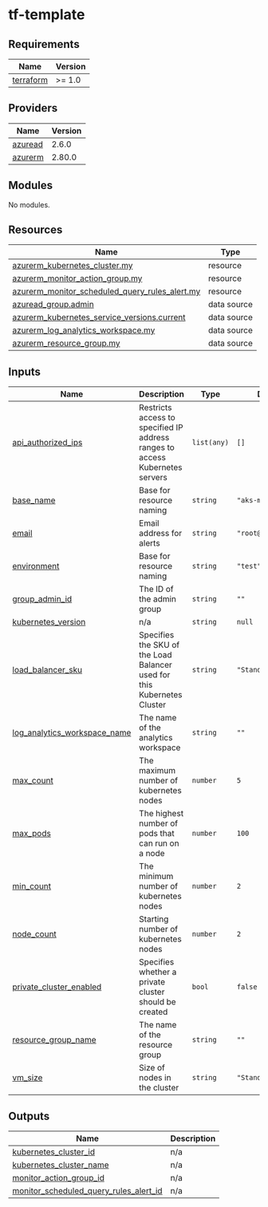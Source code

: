 # tf-template

<!--- BEGIN_TF_DOCS --->
## Requirements

| Name | Version |
|------|---------|
| <a name="requirement_terraform"></a> [terraform](#requirement\_terraform) | >= 1.0 |

## Providers

| Name | Version |
|------|---------|
| <a name="provider_azuread"></a> [azuread](#provider\_azuread) | 2.6.0 |
| <a name="provider_azurerm"></a> [azurerm](#provider\_azurerm) | 2.80.0 |

## Modules

No modules.

## Resources

| Name | Type |
|------|------|
| [azurerm_kubernetes_cluster.my](https://registry.terraform.io/providers/hashicorp/azurerm/latest/docs/resources/kubernetes_cluster) | resource |
| [azurerm_monitor_action_group.my](https://registry.terraform.io/providers/hashicorp/azurerm/latest/docs/resources/monitor_action_group) | resource |
| [azurerm_monitor_scheduled_query_rules_alert.my](https://registry.terraform.io/providers/hashicorp/azurerm/latest/docs/resources/monitor_scheduled_query_rules_alert) | resource |
| [azuread_group.admin](https://registry.terraform.io/providers/hashicorp/azuread/latest/docs/data-sources/group) | data source |
| [azurerm_kubernetes_service_versions.current](https://registry.terraform.io/providers/hashicorp/azurerm/latest/docs/data-sources/kubernetes_service_versions) | data source |
| [azurerm_log_analytics_workspace.my](https://registry.terraform.io/providers/hashicorp/azurerm/latest/docs/data-sources/log_analytics_workspace) | data source |
| [azurerm_resource_group.my](https://registry.terraform.io/providers/hashicorp/azurerm/latest/docs/data-sources/resource_group) | data source |

## Inputs

| Name | Description | Type | Default | Required |
|------|-------------|------|---------|:--------:|
| <a name="input_api_authorized_ips"></a> [api\_authorized\_ips](#input\_api\_authorized\_ips) | Restricts access to specified IP address ranges to access Kubernetes servers | `list(any)` | `[]` | no |
| <a name="input_base_name"></a> [base\_name](#input\_base\_name) | Base for resource naming | `string` | `"aks-mod"` | no |
| <a name="input_email"></a> [email](#input\_email) | Email address for alerts | `string` | `"root@localhost"` | no |
| <a name="input_environment"></a> [environment](#input\_environment) | Base for resource naming | `string` | `"test"` | no |
| <a name="input_group_admin_id"></a> [group\_admin\_id](#input\_group\_admin\_id) | The ID of the admin group | `string` | `""` | no |
| <a name="input_kubernetes_version"></a> [kubernetes\_version](#input\_kubernetes\_version) | n/a | `string` | `null` | no |
| <a name="input_load_balancer_sku"></a> [load\_balancer\_sku](#input\_load\_balancer\_sku) | Specifies the SKU of the Load Balancer used for this Kubernetes Cluster | `string` | `"Standard"` | no |
| <a name="input_log_analytics_workspace_name"></a> [log\_analytics\_workspace\_name](#input\_log\_analytics\_workspace\_name) | The name of the analytics workspace | `string` | `""` | no |
| <a name="input_max_count"></a> [max\_count](#input\_max\_count) | The maximum number of kubernetes nodes | `number` | `5` | no |
| <a name="input_max_pods"></a> [max\_pods](#input\_max\_pods) | The highest number of pods that can run on a node | `number` | `100` | no |
| <a name="input_min_count"></a> [min\_count](#input\_min\_count) | The minimum number of kubernetes nodes | `number` | `2` | no |
| <a name="input_node_count"></a> [node\_count](#input\_node\_count) | Starting number of kubernetes nodes | `number` | `2` | no |
| <a name="input_private_cluster_enabled"></a> [private\_cluster\_enabled](#input\_private\_cluster\_enabled) | Specifies whether a private cluster should be created | `bool` | `false` | no |
| <a name="input_resource_group_name"></a> [resource\_group\_name](#input\_resource\_group\_name) | The name of the resource group | `string` | `""` | no |
| <a name="input_vm_size"></a> [vm\_size](#input\_vm\_size) | Size of nodes in the cluster | `string` | `"Standard_D2s_v3"` | no |

## Outputs

| Name | Description |
|------|-------------|
| <a name="output_kubernetes_cluster_id"></a> [kubernetes\_cluster\_id](#output\_kubernetes\_cluster\_id) | n/a |
| <a name="output_kubernetes_cluster_name"></a> [kubernetes\_cluster\_name](#output\_kubernetes\_cluster\_name) | n/a |
| <a name="output_monitor_action_group_id"></a> [monitor\_action\_group\_id](#output\_monitor\_action\_group\_id) | n/a |
| <a name="output_monitor_scheduled_query_rules_alert_id"></a> [monitor\_scheduled\_query\_rules\_alert\_id](#output\_monitor\_scheduled\_query\_rules\_alert\_id) | n/a |

<!--- END_TF_DOCS --->
